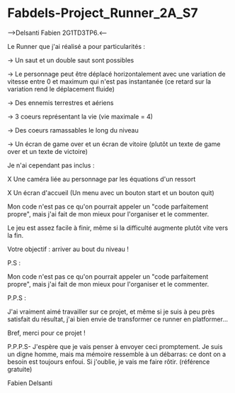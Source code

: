# Fabdels-Project_Runner_2A_S7

-->Delsanti Fabien 2G1TD3TP6.<--


Le Runner que j'ai réalisé a pour particularités :

-> Un saut et un double saut sont possibles

-> Le personnage peut être déplacé horizontalement
avec une variation de vitesse entre 0 et maximum qui n'est pas instantanée 
(ce retard sur la variation rend le déplacement fluide)

-> Des ennemis terrestres et aériens

-> 3 coeurs représentant la vie (vie maximale = 4)

-> Des coeurs ramassables le long du niveau

-> Un écran de game over et un écran de vitoire (plutôt un texte
de game over et un texte de victoire)



Je n'ai cependant pas inclus :

X Une caméra liée au personnage par les équations d'un ressort

X Un écran d'accueil (Un menu avec un bouton start et un bouton quit)


Mon code n'est pas ce qu'on pourrait appeler un "code parfaitement propre",
mais j'ai fait de mon mieux pour l'organiser et le commenter.


Le jeu est assez facile à finir, même si la difficulté augmente
plutôt vite vers la fin.

Votre objectif : arriver au bout du niveau !



P.S :

Mon code n'est pas ce qu'on pourrait appeler un "code parfaitement propre",
mais j'ai fait de mon mieux pour l'organiser et le commenter.


P.P.S :

J'ai vraiment aimé travailler sur ce projet, 
et même si je suis à peu près satisfait du résultat,
j'ai bien envie de transformer ce runner en platformer...

Bref, merci pour ce projet !


P.P.P.S- J'espère que je vais penser à envoyer ceci promptement. Je suis un digne homme, mais ma mémoire ressemble à un débarras: ce dont on a besoin est toujours enfoui. 
Si j'oublie, je vais me faire rôtir. (référence gratuite)



Fabien Delsanti
